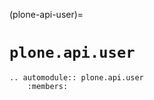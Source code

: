 (plone-api-user)=

# `plone.api.user`

```{eval-rst}
.. automodule:: plone.api.user
    :members:
```
